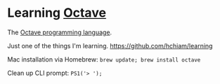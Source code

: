 # Learning [Octave](https://octave-online.net/)

The [Octave programming language](https://en.wikipedia.org/wiki/GNU_Octave#Octave,_the_language).

Just one of the things I'm learning. https://github.com/hchiam/learning

Mac installation via Homebrew: `brew update; brew install octave`

Clean up CLI prompt: `PS1('> ');`

